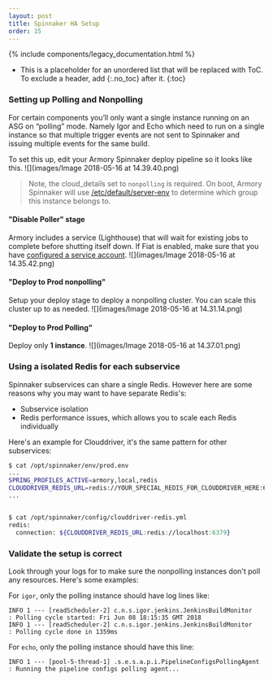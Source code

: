 ```yaml
---
layout: post
title: Spinnaker HA Setup
order: 15
---
```

{% include components/legacy_documentation.html %}

* This is a placeholder for an unordered list that will be replaced with ToC. To exclude a header, add {:.no_toc} after it.
{:toc}

### Setting up Polling and Nonpolling
For certain components you’ll only want a single instance running on an ASG on “polling” mode. Namely Igor and Echo which need to run on a single instance so that multiple trigger events are not sent to Spinnaker and issuing multiple events for the same build.

To set this up, edit your Armory Spinnaker deploy pipeline so it looks like this.
![](images/Image 2018-05-16 at 14.39.40.png)

> Note, the cloud_details set to `nonpolling` is required. On boot, Armory Spinnaker will use [/etc/default/server-env](https://kb.armory.io/aws/18-what-is-server-env/) to determine which group this instance belongs to.

#### "Disable Poller" stage
Armory includes a service (Lighthouse) that will wait for existing jobs to complete before shutting itself down.
If Fiat is enabled, make sure that you have [configured a service account](https://docs.armory.io/install-guide/authz/#configure-a-service-account).
![](images/Image 2018-05-16 at 14.35.42.png)

#### "Deploy to Prod nonpolling"
Setup your deploy stage to deploy a nonpolling cluster. You can scale this cluster up to as needed.
![](images/Image 2018-05-16 at 14.31.14.png)


#### "Deploy to Prod Polling"
Deploy only **1 instance**.
![](images/Image 2018-05-16 at 14.37.01.png)



### Using a isolated Redis for each subservice
Spinnaker subservices can share a single Redis. However here are some reasons why you may want to have separate Redis's:
- Subservice isolation
- Redis performance issues, which allows you to scale each Redis individually


Here's an example for Clouddriver, it's the same pattern for other subservices:
```bash
$ cat /opt/spinnaker/env/prod.env
...
SPRING_PROFILES_ACTIVE=armory,local,redis
CLOUDDRIVER_REDIS_URL=redis://YOUR_SPECIAL_REDIS_FOR_CLOUDDRIVER_HERE:6379
...


$ cat /opt/spinnaker/config/clouddriver-redis.yml
redis:
  connection: ${CLOUDDRIVER_REDIS_URL:redis://localhost:6379}
```


### Validate the setup is correct
Look through your logs for to make sure the nonpolling instances don't poll any resources. Here's some examples:

For `igor`, only the polling instance should have log lines like:
```
INFO 1 --- [readScheduler-2] c.n.s.igor.jenkins.JenkinsBuildMonitor   : Polling cycle started: Fri Jun 08 18:15:35 GMT 2018
INFO 1 --- [readScheduler-2] c.n.s.igor.jenkins.JenkinsBuildMonitor   : Polling cycle done in 1359ms
```

For `echo`, only the polling instance should have this line:
```
INFO 1 --- [pool-5-thread-1] .s.e.s.a.p.i.PipelineConfigsPollingAgent : Running the pipeline configs polling agent...
```

